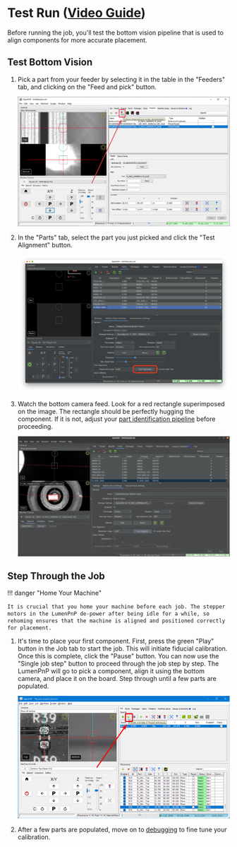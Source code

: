 # Test Run ([Video Guide](https://youtu.be/W0kdrxkkXUw?si=lrCTfUXihKnD1p4D&t=993))

Before running the job, you'll test the bottom vision pipeline that is used to align components for more accurate placement.

## Test Bottom Vision

1. Pick a part from your feeder by selecting it in the table in the "Feeders" tab, and clicking on the "Feed and pick" button.

    ![feed and pick](../../../feeders/7-setting-pick-position/img/pick-component.webp)

1. In the "Parts" tab, select the part you just picked and click the "Test Alignment" button.

    ![test bottom vision](images/test-bottom-vision.webp)

1. Watch the bottom camera feed. Look for a red rectangle superimposed on the image. The rectangle should be perfectly hugging the component. If it is not, adjust your [part identification pipeline](../../vision-pipeline-adjustment/5-part-identification-pipeline.md) before proceeding.

    ![bottom vision output](images/bottom-vision-detection.webp)

## Step Through the Job

!!! danger "Home Your Machine"

    It is crucial that you home your machine before each job. The stepper motors in the LumenPnP de-power after being idle for a while, so rehoming ensures that the machine is aligned and positioned correctly for placement.

1. It's time to place your first component. First, press the green "Play" button in the Job tab to start the job. This will initiate fiducial calibration. Once this is complete, click the "Pause" button. You can now use the "Single job step" button to proceed through the job step by step. The LumenPnP will go to pick a component, align it using the bottom camera, and place it on the board. Step through until a few parts are populated.

    ![Start placing components](images/One-step-placement.webp)

2. After a few parts are populated, move on to [debugging](../../debugging/index.md) to fine tune your calibration.
